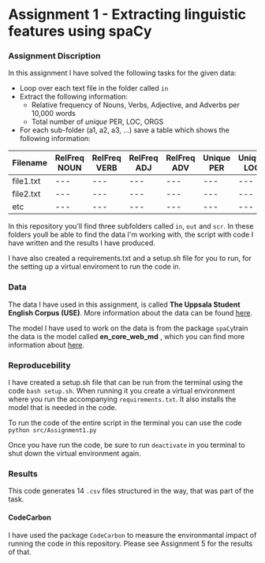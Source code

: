 # Assignment 1 - Extracting linguistic features using spaCy

### Assignment Discription
In this assignment I have solved the following tasks for the given data:
- Loop over each text file in the folder called ```in```
- Extract the following information:
    - Relative frequency of Nouns, Verbs, Adjective, and Adverbs per 10,000 words
    - Total number of *unique* PER, LOC, ORGS
- For each sub-folder (a1, a2, a3, ...) save a table which shows the following information:

|Filename|RelFreq NOUN|RelFreq VERB|RelFreq ADJ|RelFreq ADV|Unique PER|Unique LOC|Unique ORG|
|---|---|---|---|---|---|---|---|
|file1.txt|---|---|---|---|---|---|---|
|file2.txt|---|---|---|---|---|---|---|
|etc|---|---|---|---|---|---|---|

In this repository you'll find three subfolders called ```in```, ```out``` and ```scr```. In these folders youll be able to find the data I'm working with, the script with code I have written and the results I have produced.

I have also created a requirements.txt and a setup.sh file for you to run, for the setting up a virtual enviroment to run the code in.

### Data
The data I have used in this assignment, is called **The Uppsala Student English Corpus (USE)**. More information about the data can be found  [here](https://ota.bodleian.ox.ac.uk/repository/xmlui/handle/20.500.12024/2457).

The model I have used to work on the data is from the package ```spaCy```train the data is the model called **en_core_web_md** , which you can find more information about [here](https://spacy.io/models/en#en_core_web_md).

### Reproducebility 
I have created a setup.sh file that can be run from the terminal using the code ```bash setup.sh```. When running it you create a virtual environment where you run the accompanying ```requirements.txt```. It also installs the model that is needed in the code.

To run the code of the entire script in the terminal you can use the code ```python src/Assignment1.py```

Once you have run the code, be sure to run ```deactivate``` in you terminal to shut down the virtual environment again.

### Results
This code generates 14 ```.csv``` files structured in the way, that was part of the task.  

#### CodeCarbon
I have used the package ```CodeCarbon``` to measure the environmantal impact of running the code in this repository. Please see Assignment 5 for the results of that.